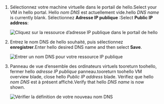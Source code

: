
1. <span data-ttu-id="23550-101">Sélectionnez votre machine virtuelle dans le portail de hello.</span><span class="sxs-lookup"><span data-stu-id="23550-101">Select your VM in hello portal.</span></span> <span data-ttu-id="23550-102">Hello *nom DNS* est actuellement vide.</span><span class="sxs-lookup"><span data-stu-id="23550-102">hello *DNS name* is currently blank.</span></span> <span data-ttu-id="23550-103">Sélectionnez **Adresse IP publique** :</span><span class="sxs-lookup"><span data-stu-id="23550-103">Select **Public IP address**:</span></span>
   
   ![Cliquez sur la ressource d’adresse IP publique dans le portail de hello](./media/virtual-machines-common-portal-create-fqdn/locatePublicIP.PNG)

2. <span data-ttu-id="23550-105">Entrez le nom DNS de hello souhaité, puis sélectionnez **enregistrer**.</span><span class="sxs-lookup"><span data-stu-id="23550-105">Enter hello desired DNS name and then select **Save**.</span></span>
   
   ![Entrer un nom DNS pour votre ressource IP publique](./media/virtual-machines-common-portal-create-fqdn/dnsNameLabel.PNG)
 

3. <span data-ttu-id="23550-107">Panneau de vue d’ensemble des ordinateurs virtuels tooreturn toohello, fermer hello *adresse IP publique* panneau.</span><span class="sxs-lookup"><span data-stu-id="23550-107">tooreturn toohello VM overview blade, close hello *Public IP address* blade.</span></span> <span data-ttu-id="23550-108">Vérifiez que hello *nom DNS* est à présent affiché.</span><span class="sxs-lookup"><span data-stu-id="23550-108">Verify that hello *DNS name* is now shown.</span></span>
   
   ![Vérifier la définition de votre nouveau nom DNS](./media/virtual-machines-common-portal-create-fqdn/fqdnCreated.PNG)

